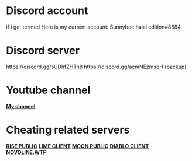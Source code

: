 # Discord account
if i get termed
Here is my current account:  Sunnybee halal edition#8684
# Discord server
https://discord.gg/sUDhfZHTn8
https://discord.gg/acmNEzmsqH (backup)
# Youtube channel
[**My channel**](https://www.youtube.com/channel/UCu1ujO5aLooGCK47E05n4XA)
# Cheating related servers
[**RISE PUBLIC**](https://discord.gg/zNFVd4caQr)
[**LIME CLIENT**](https://discord.gg/kypWc9qzV2)
[**MOON PUBLIC**](https://discord.gg/peQ2wEAhzR)
[**DIABLO CLIENT**](https://discord.gg/qhKHyAFeYX)	
[**NOVOLINE.WTF**](https://discord.gg/QKAJ2DA7AC)

